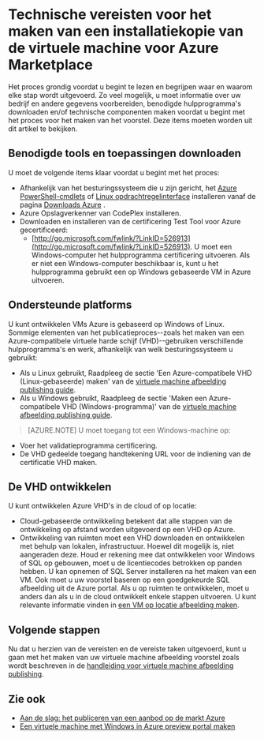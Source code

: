 <properties
   pageTitle="Technische vereisten voor het maken van een installatiekopie van de virtuele machine voor Azure Marketplace | Microsoft Azure"
   description="Inzicht in de vereisten voor het maken en implementeren van een image van de virtuele machine op de markt Azure voor anderen om te kopen."
   services="marketplace-publishing"
   documentationCenter=""
   authors="HannibalSII"
   manager="hascipio"
   editor=""/>

<tags
  ms.service="marketplace"
  ms.devlang="na"
  ms.topic="article"
  ms.tgt_pltfrm="Azure"
  ms.workload="na"
  ms.date="04/29/2016"
  ms.author="hascipio; v-divte"/>

# <a name="technical-prerequisites-for-creating-a-virtual-machine-image-for-the-azure-marketplace"></a>Technische vereisten voor het maken van een installatiekopie van de virtuele machine voor Azure Marketplace
Het proces grondig voordat u begint te lezen en begrijpen waar en waarom elke stap wordt uitgevoerd. Zo veel mogelijk, u moet informatie over uw bedrijf en andere gegevens voorbereiden, benodigde hulpprogramma's downloaden en/of technische componenten maken voordat u begint met het proces voor het maken van het voorstel. Deze items moeten worden uit dit artikel te bekijken.  

## <a name="download-needed-tools--applications"></a>Benodigde tools en toepassingen downloaden
U moet de volgende items klaar voordat u begint met het proces:

- Afhankelijk van het besturingssysteem die u zijn gericht, het [Azure PowerShell-cmdlets](https://www.microsoft.com/web/handlers/webpi.ashx/getinstaller/WindowsAzurePowershellGet.3f.3f.3fnew.appids) of [Linux opdrachtregelinterface](https://go.microsoft.com/fwlink/?LinkId=253472&clcid=0x409) installeren vanaf de pagina [Downloads Azure](https://azure.microsoft.com/downloads/) .
- Azure Opslagverkenner van CodePlex installeren.
- Downloaden en installeren van de certificering Test Tool voor Azure gecertificeerd:
  - [http://go.microsoft.com/fwlink/?LinkID=526913](http://go.microsoft.com/fwlink/?LinkID=526913). U moet een Windows-computer het hulpprogramma certificering uitvoeren. Als er niet een Windows-computer beschikbaar is, kunt u het hulpprogramma gebruikt een op Windows gebaseerde VM in Azure uitvoeren.

## <a name="platforms-supported"></a>Ondersteunde platforms
U kunt ontwikkelen VMs Azure is gebaseerd op Windows of Linux. Sommige elementen van het publicatieproces--zoals het maken van een Azure-compatibele virtuele harde schijf (VHD)--gebruiken verschillende hulpprogramma's en werk, afhankelijk van welk besturingssysteem u gebruikt:  

- Als u Linux gebruikt, Raadpleeg de sectie 'Een Azure-compatibele VHD (Linux-gebaseerde) maken' van de [virtuele machine afbeelding publishing guide](marketplace-publishing-vm-image-creation.md).
- Als u Windows gebruikt, Raadpleeg de sectie 'Maken een Azure-compatibele VHD (Windows-programma)' van de [virtuele machine afbeelding publishing guide](marketplace-publishing-vm-image-creation.md).

> [AZURE.NOTE] U moet toegang tot een Windows-machine op:
- Voer het validatieprogramma certificering.
- De VHD gedeelde toegang handtekening URL voor de indiening van de certificatie VHD maken.

## <a name="develop-your-vhd"></a>De VHD ontwikkelen
U kunt ontwikkelen Azure VHD's in de cloud of op locatie:

- Cloud-gebaseerde ontwikkeling betekent dat alle stappen van de ontwikkeling op afstand worden uitgevoerd op een VHD op Azure.
- Ontwikkeling van ruimten moet een VHD downloaden en ontwikkelen met behulp van lokalen, infrastructuur. Hoewel dit mogelijk is, niet aangeraden deze. Houd er rekening mee dat ontwikkelen voor Windows of SQL op gebouwen, moet u de licentiecodes betrokken op panden hebben. U kan opnemen of SQL Server installeren na het maken van een VM. Ook moet u uw voorstel baseren op een goedgekeurde SQL afbeelding uit de Azure portal. Als u op ruimten te ontwikkelen, moet u anders dan als u in de cloud ontwikkelt enkele stappen uitvoeren. U kunt relevante informatie vinden in [een VM op locatie afbeelding maken](marketplace-publishing-vm-image-creation-on-premise.md).

## <a name="next-steps"></a>Volgende stappen
Nu dat u herzien van de vereisten en de vereiste taken uitgevoerd, kunt u gaan met het maken van uw virtuele machine afbeelding voorstel zoals wordt beschreven in de [handleiding voor virtuele machine afbeelding publishing](marketplace-publishing-vm-image-creation.md).

## <a name="see-also"></a>Zie ook
- [Aan de slag: het publiceren van een aanbod op de markt Azure](marketplace-publishing-getting-started.md)
- [Een virtuele machine met Windows in Azure preview portal maken](../virtual-machines/virtual-machines-windows-hero-tutorial.md)


[link-acct-creation]:marketplace-publishing-accounts-creation-registration.md
